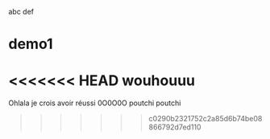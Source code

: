 abc
def
# demo1
<<<<<<< HEAD
wouhouuu
=======
Ohlala je crois avoir réussi 0O0O0O
poutchi poutchi
>>>>>>> c0290b2321752c2a85d6b74be08866792d7ed110
